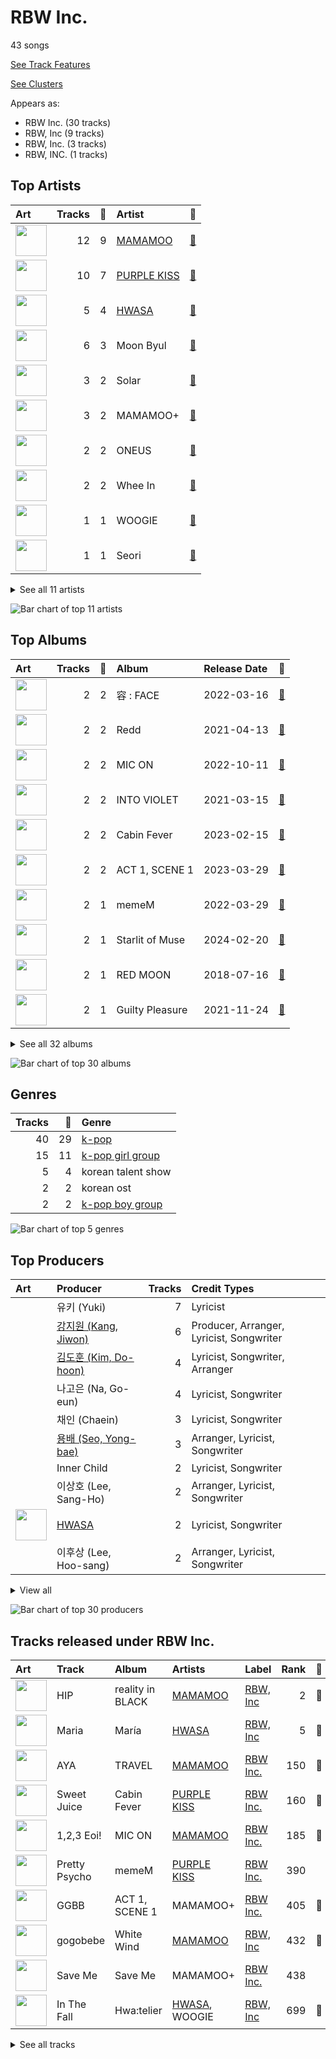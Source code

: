 # RBW Inc.

43 songs

[See Track Features](audio_features.md)

[See Clusters](clusters/overview.md)

Appears as:
- RBW Inc. (30 tracks)
- RBW, Inc (9 tracks)
- RBW, Inc. (3 tracks)
- RBW, INC. (1 tracks)

## Top Artists

| Art | Tracks | 💚 | Artist | 🔗 |
|:---|---:|---:|:---|:---|
| <img src="https://i.scdn.co/image/ab6761610000e5ebe12972169702affd7a4c48ec" alt="" width="50" /> | 12 | 9 | [MAMAMOO](../../artists/mamamoo/overview.md) | [🔗](https://open.spotify.com/artist/0XATRDCYuuGhk0oE7C0o5G) |
| <img src="https://i.scdn.co/image/ab6761610000e5eb0a49e2caa8d0ce8e26f60eed" alt="" width="50" /> | 10 | 7 | [PURPLE KISS](../../artists/purple_kiss/overview.md) | [🔗](https://open.spotify.com/artist/62T5PGHWJ9sxP2SJq20IHq) |
| <img src="https://i.scdn.co/image/ab6761610000e5eb3977b843704948c0253b0a7d" alt="" width="50" /> | 5 | 4 | [HWASA](../../artists/hwasa/overview.md) | [🔗](https://open.spotify.com/artist/7bmYpVgQub656uNTu6qGNQ) |
| <img src="https://i.scdn.co/image/ab6761610000e5eb5bfb46687cb00b51b9e65c50" alt="" width="50" /> | 6 | 3 | Moon Byul | [🔗](https://open.spotify.com/artist/1eTft3tXynrKdo6XD7QHLL) |
| <img src="https://i.scdn.co/image/ab6761610000e5ebb0b4c8d0a415cab50e033129" alt="" width="50" /> | 3 | 2 | Solar | [🔗](https://open.spotify.com/artist/5cYcI546S8Lf97m4mNdYLD) |
| <img src="https://i.scdn.co/image/ab6761610000e5ebb82a05fa6960282b30505021" alt="" width="50" /> | 3 | 2 | MAMAMOO+ | [🔗](https://open.spotify.com/artist/2uGx10VkBrI3GBvnQl81du) |
| <img src="https://i.scdn.co/image/ab6761610000e5eb8162ce227fb3f8159822aab0" alt="" width="50" /> | 2 | 2 | ONEUS | [🔗](https://open.spotify.com/artist/3CVYSpM7nfHFG5qCTW7Ht9) |
| <img src="https://i.scdn.co/image/ab6761610000e5ebb8997aa3a0038f3deafd5706" alt="" width="50" /> | 2 | 2 | Whee In | [🔗](https://open.spotify.com/artist/0BqRGrwqndrtNkojXiqIzL) |
| <img src="https://i.scdn.co/image/ab6761610000e5ebe70125afbbed90ac3e9339ba" alt="" width="50" /> | 1 | 1 | WOOGIE | [🔗](https://open.spotify.com/artist/7C0lSOS41UnTbnF7bMSEWN) |
| <img src="https://i.scdn.co/image/ab6761610000e5eb639dc73ec795e329d064dbb2" alt="" width="50" /> | 1 | 1 | Seori | [🔗](https://open.spotify.com/artist/2bWTIIQP9zaVc55RaMGu7e) |


<details>
<summary>See all 11 artists</summary>

| Art | Tracks | 💚 | Artist | 🔗 |
|:---|---:|---:|:---|:---|
| <img src="https://i.scdn.co/image/ab6761610000e5eb65a8f088eccf78b3fdfc26c0" alt="" width="50" /> | 1 | 0 | [SEULGI](../../artists/seulgi/overview.md) | [🔗](https://open.spotify.com/artist/2QM5S4yO6xHgnNvF0nbZZq) |

</details>


![Bar chart of top 11 artists](../../images/labels/rbw_inc_/artists.png)

## Top Albums

| Art | Tracks | 💚 | Album | Release Date | 🔗 |
|:---|---:|---:|:---|:---|:---|
| <img src="https://i.scdn.co/image/ab67616d0000b273e95d9f505f2469cf74727805" alt="" width="50" /> | 2 | 2 | 容 : FACE | 2022-03-16 | [🔗](https://open.spotify.com/album/6eSFX12WIqUtmGsD8UO3FT) |
| <img src="https://i.scdn.co/image/ab67616d0000b27398af56fe9d35e895582d7a97" alt="" width="50" /> | 2 | 2 | Redd | 2021-04-13 | [🔗](https://open.spotify.com/album/32pXXle0zoKIFG03iefH2c) |
| <img src="https://i.scdn.co/image/ab67616d0000b27322f0e32bfb91476f0ad96656" alt="" width="50" /> | 2 | 2 | MIC ON | 2022-10-11 | [🔗](https://open.spotify.com/album/6TOnqVuglIk6Db2TdUwTcZ) |
| <img src="https://i.scdn.co/image/ab67616d0000b27345e7faa0d84701c0447e4188" alt="" width="50" /> | 2 | 2 | INTO VIOLET | 2021-03-15 | [🔗](https://open.spotify.com/album/3CjwKaPAPzaHgivlGFjsp4) |
| <img src="https://i.scdn.co/image/ab67616d0000b273d0a630ea925711a258bb3c93" alt="" width="50" /> | 2 | 2 | Cabin Fever | 2023-02-15 | [🔗](https://open.spotify.com/album/4uIqXyViDoMKFuuw12kYMO) |
| <img src="https://i.scdn.co/image/ab67616d0000b2735103a69d41417d74264dd091" alt="" width="50" /> | 2 | 2 | ACT 1, SCENE 1 | 2023-03-29 | [🔗](https://open.spotify.com/album/3DZzeqdwhn9Q5ScxdaJbkH) |
| <img src="https://i.scdn.co/image/ab67616d0000b27346c28fd13126fd9428625411" alt="" width="50" /> | 2 | 1 | memeM | 2022-03-29 | [🔗](https://open.spotify.com/album/4nhtnBY8owIQnOsnGQGqW9) |
| <img src="https://i.scdn.co/image/ab67616d0000b27356035da9eacd668ffdfacb36" alt="" width="50" /> | 2 | 1 | Starlit of Muse | 2024-02-20 | [🔗](https://open.spotify.com/album/1YtCxUGiarZVukgAm2x5RZ) |
| <img src="https://i.scdn.co/image/ab67616d0000b2736e3cf1788fa660f04ac43e23" alt="" width="50" /> | 2 | 1 | RED MOON | 2018-07-16 | [🔗](https://open.spotify.com/album/3vlnS8olJIlCACkLBbHYP2) |
| <img src="https://i.scdn.co/image/ab67616d0000b2731dfb11871aa63ac9010c0619" alt="" width="50" /> | 2 | 1 | Guilty Pleasure | 2021-11-24 | [🔗](https://open.spotify.com/album/7jke1vYOze3jdyTiWhtFnz) |


<details>
<summary>See all 32 albums</summary>

| Art | Tracks | 💚 | Album | Release Date | 🔗 |
|:---|---:|---:|:---|:---|:---|
| <img src="https://i.scdn.co/image/ab67616d0000b2733618088cfcd2a966a61937cb" alt="" width="50" /> | 2 | 1 | 6equence | 2022-01-19 | [🔗](https://open.spotify.com/album/0SXzCRUFSNGBG1S1lqvzb1) |
| <img src="https://i.scdn.co/image/ab67616d0000b2739d650d0d98caf3f54b842a0b" alt="" width="50" /> | 1 | 1 | reality in BLACK | 2019-11-14 | [🔗](https://open.spotify.com/album/7CucpzwxAZ6kHmctI9eo4X) |
| <img src="https://i.scdn.co/image/ab67616d0000b273da15e45948cdd794ec819052" alt="" width="50" /> | 1 | 1 | Yellow Flower | 2018-03-07 | [🔗](https://open.spotify.com/album/7zIvhrdl7dvtucNw4tSd62) |
| <img src="https://i.scdn.co/image/ab67616d0000b2738612b3a74fefaf72ddc92d08" alt="" width="50" /> | 1 | 1 | White Wind | 2019-03-14 | [🔗](https://open.spotify.com/album/60m09rutmwj5ewOJoFIAVY) |
| <img src="https://i.scdn.co/image/ab67616d0000b273ae843591bcdace9489c86fb0" alt="" width="50" /> | 1 | 1 | WAW | 2021-06-02 | [🔗](https://open.spotify.com/album/0gt7dy4ONFo6uc8D5w2WNi) |
| <img src="https://i.scdn.co/image/ab67616d0000b27346c377827f3ad9fa6b0f64df" alt="" width="50" /> | 1 | 1 | TWIT | 2019-02-13 | [🔗](https://open.spotify.com/album/6KL4s0Y6Ijcj0QP1Nm1EVF) |
| <img src="https://i.scdn.co/image/ab67616d0000b2731cc469da4da1bccfa16867be" alt="" width="50" /> | 1 | 1 | TRAVEL | 2020-11-03 | [🔗](https://open.spotify.com/album/3xje7wSW2xwQx2GNJ5cfNu) |
| <img src="https://i.scdn.co/image/ab67616d0000b273498f71db374f1a18ac831412" alt="" width="50" /> | 1 | 1 | Shutdown (Feat. Seori) | 2021-12-30 | [🔗](https://open.spotify.com/album/3qGgRGX3KHbwph4AzWVko1) |
| <img src="https://i.scdn.co/image/ab67616d0000b273a84d6d77bb01c3bd737c47d7" alt="" width="50" /> | 1 | 1 | María | 2020-06-29 | [🔗](https://open.spotify.com/album/5YYY7QCkq3pSw4Hoc1m0D3) |
| <img src="https://i.scdn.co/image/ab67616d0000b2733accfe72fd85d00c777096c8" alt="" width="50" /> | 1 | 1 | Hwa:telier | 2019-10-11 | [🔗](https://open.spotify.com/album/20xEJwUlmfoSLoK5AhEucL) |
| <img src="https://i.scdn.co/image/ab67616d0000b2730b479d89335fbca7de943443" alt="" width="50" /> | 1 | 1 | Geekyland | 2022-07-25 | [🔗](https://open.spotify.com/album/7EDCoH5wfSGYdZ7wXCmTF4) |
| <img src="https://i.scdn.co/image/ab67616d0000b273b4fd0ba98f675df97c5748b1" alt="" width="50" /> | 1 | 1 | Dingga | 2020-10-20 | [🔗](https://open.spotify.com/album/4xzsBcZaK04c8IE5iVyMNK) |
| <img src="https://i.scdn.co/image/ab67616d0000b273548e75657d21c646111cfa1d" alt="" width="50" /> | 1 | 1 | Can We Talk Again | 2021-02-03 | [🔗](https://open.spotify.com/album/7upDgBOqXuwU72JPeBLIzA) |
| <img src="https://i.scdn.co/image/ab67616d0000b2732325e0aa6cad94d104ea055e" alt="" width="50" /> | 1 | 1 | BLOOD MOON | 2021-11-09 | [🔗](https://open.spotify.com/album/13dNmnWQVodErqAhuOzYTD) |
| <img src="https://i.scdn.co/image/ab67616d0000b27395e1a12145290ca7d783eb1d" alt="" width="50" /> | 1 | 1 | BINARY CODE | 2021-05-11 | [🔗](https://open.spotify.com/album/3MSvgJYx3omhNpSaQUqnu5) |
| <img src="https://i.scdn.co/image/ab67616d0000b273520ea0d948ced66d1c1764e2" alt="" width="50" /> | 1 | 0 | WANNA BE MYSELF | 2020-09-10 | [🔗](https://open.spotify.com/album/0n62copUsWrST9M6AsYfZI) |
| <img src="https://i.scdn.co/image/ab67616d0000b2732c8e39cbee7aa7192c706534" alt="" width="50" /> | 1 | 0 | Save Me | 2023-07-18 | [🔗](https://open.spotify.com/album/2bXXaGKeEvYUghrCaNWCTF) |
| <img src="https://i.scdn.co/image/ab67616d0000b2731ecc60c0ad785d457bdc0a36" alt="" width="50" /> | 1 | 0 | SPIT IT OUT | 2020-04-23 | [🔗](https://open.spotify.com/album/1pLSlOXtHKPoSoB6ovnIAK) |
| <img src="https://i.scdn.co/image/ab67616d0000b273294c757e724cc58bbbd29287" alt="" width="50" /> | 1 | 0 | SELFISH | 2018-05-23 | [🔗](https://open.spotify.com/album/0HtGtnnnFeWmtvgNFg0dr1) |
| <img src="https://i.scdn.co/image/ab67616d0000b2730865f5f5799f2ee1b3c0fcec" alt="" width="50" /> | 1 | 0 | HIDE & SEEK | 2021-09-08 | [🔗](https://open.spotify.com/album/1Oh6STLhW6dxRAkvOUBHl8) |
| <img src="https://i.scdn.co/image/ab67616d0000b2735f7540ea5cd0831b2c7e4ff9" alt="" width="50" /> | 1 | 0 | BXX | 2024-03-19 | [🔗](https://open.spotify.com/album/3xX7eBfa5HTqDZXepyvjfw) |
| <img src="https://i.scdn.co/image/ab67616d0000b273b1f57af57a103eb28110c9d8" alt="" width="50" /> | 1 | 0 | BLUE;S | 2018-11-29 | [🔗](https://open.spotify.com/album/59QELOU685J1AMB2paryAx) |

</details>


![Bar chart of top 30 albums](../../images/labels/rbw_inc_/albums.png)

## Genres

| Tracks | 💚 | Genre |
|---:|---:|:---|
| 40 | 29 | [k-pop](../../genres/k-pop/overview.md) |
| 15 | 11 | [k-pop girl group](../../genres/k-pop_girl_group/overview.md) |
| 5 | 4 | korean talent show |
| 2 | 2 | korean ost |
| 2 | 2 | [k-pop boy group](../../genres/k-pop_boy_group/overview.md) |

![Bar chart of top 5 genres](../../images/labels/rbw_inc_/genres.png)

## Top Producers

| Art | Producer | Tracks | Credit Types |
|:---|:---|---:|:---|
| | 유키 (Yuki) | 7 | Lyricist |
| | [강지원 (Kang, Jiwon)](../../producers/강지원_(kang,_jiwon)/overview.md) | 6 | Producer, Arranger, Lyricist, Songwriter |
| | [김도훈 (Kim, Do-hoon)](../../producers/김도훈_(kim,_do-hoon)/overview.md) | 4 | Lyricist, Songwriter, Arranger |
| | 나고은 (Na, Go-eun) | 4 | Lyricist, Songwriter |
| | 채인 (Chaein) | 3 | Lyricist, Songwriter |
| | [용배 (Seo, Yong-bae)](../../producers/용배_(seo,_yong-bae)/overview.md) | 3 | Arranger, Lyricist, Songwriter |
| | Inner Child | 2 | Lyricist, Songwriter |
| | 이상호 (Lee, Sang-Ho) | 2 | Arranger, Lyricist, Songwriter |
| <img src="https://i.scdn.co/image/ab6761610000e5eb3977b843704948c0253b0a7d" alt="" width="50" /> | [HWASA](../../artists/hwasa/overview.md) | 2 | Lyricist, Songwriter |
| | 이후상 (Lee, Hoo-sang) | 2 | Arranger, Lyricist, Songwriter |


<details>
<summary>View all</summary>

| Art | Producer | Tracks | Credit Types |
|:---|:---|---:|:---|
| | Davve | 2 | Arranger, Songwriter |
| | RAVN | 2 | Lyricist |
| | 권석홍 (Kwon, Seok-hong) | 1 | Arranger |
| | 박우상 (Park, Woo-sang) | 1 | Arranger, Lyricist, Producer |
| | 전다운 (Jun, Da-woon) | 1 | Arranger, Songwriter |
| | Annalise Morelli | 1 | Songwriter |
| | 유상호 (Yoo, Sang-ho) | 1 | Producer |
| | Gustav Landell | 1 | Arranger, Lyricist, Songwriter |
| | 윤영준 (Yun, Yeongjun) | 1 | Arranger |
| | 기욱 (Giuk) | 1 | Lyricist, Songwriter |
| | LYRE | 1 | Arranger |
| | 수안 (SWAN) | 1 | Lyricist, Songwriter |
| | 해다영 (Hae, Da-young) | 1 | Lyricist |
| | Alina Smith | 1 | Arranger, Producer, Songwriter |
| <img src="https://i.scdn.co/image/ab6761610000e5eb5bfb46687cb00b51b9e65c50" alt="" width="50" /> | Moon Byul | 1 | Lyricist, Songwriter |
| | Maximite | 1 | Producer |
| <img src="https://i.scdn.co/image/ab6761610000e5eb39bf033dbb25e5483994f51c" alt="" width="50" /> | Basick | 1 | Lyricist |
| | Musikality | 1 | Arranger, Lyricist, Songwriter |
| | 이도 (Leedo) | 1 | Lyricist |
| | Simon Jonasson | 1 | Arranger, Lyricist, Songwriter |
| | Dr.JO | 1 | Lyricist |
| | 이주용 (Lee, Juyong) | 1 | Arranger |
| | Kristin Carpenter | 1 | Arranger, Lyricist, Songwriter |
| | 조씨아저씨 (Mr. Cho) | 1 | Producer |

</details>


![Bar chart of top 30 producers](../../images/labels/rbw_inc_/producers.png)
## Tracks released under RBW Inc.

| Art | Track | Album | Artists | Label | Rank | 💚 | 🔗 |
|:---|:---|:---|:---|:---|---:|:---|:---|
| <img src="https://i.scdn.co/image/ab67616d0000b2739d650d0d98caf3f54b842a0b" alt="" width="50" /> | HIP | reality in BLACK | [MAMAMOO](../../artists/mamamoo/overview.md) | [RBW, Inc](.) | 2 | 💚 | [🔗](https://open.spotify.com/track/24nK8tW7Pt3Inh2utttuoG) |
| <img src="https://i.scdn.co/image/ab67616d0000b273a84d6d77bb01c3bd737c47d7" alt="" width="50" /> | Maria | María | [HWASA](../../artists/hwasa/overview.md) | [RBW, Inc](.) | 5 | 💚 | [🔗](https://open.spotify.com/track/0ZeGfEAL5Rl4pd5LZBGuEK) |
| <img src="https://i.scdn.co/image/ab67616d0000b2731cc469da4da1bccfa16867be" alt="" width="50" /> | AYA | TRAVEL | [MAMAMOO](../../artists/mamamoo/overview.md) | [RBW Inc.](.) | 150 | 💚 | [🔗](https://open.spotify.com/track/4BZXVFYCb76Q0Klojq4piV) |
| <img src="https://i.scdn.co/image/ab67616d0000b273d0a630ea925711a258bb3c93" alt="" width="50" /> | Sweet Juice | Cabin Fever | [PURPLE KISS](../../artists/purple_kiss/overview.md) | [RBW Inc.](.) | 160 | 💚 | [🔗](https://open.spotify.com/track/2th6UWbfVz3hsSDzQAKqy2) |
| <img src="https://i.scdn.co/image/ab67616d0000b27322f0e32bfb91476f0ad96656" alt="" width="50" /> | 1,2,3 Eoi! | MIC ON | [MAMAMOO](../../artists/mamamoo/overview.md) | [RBW Inc.](.) | 185 | 💚 | [🔗](https://open.spotify.com/track/1uYgNXNnBTQnboOwlYBLd1) |
| <img src="https://i.scdn.co/image/ab67616d0000b27346c28fd13126fd9428625411" alt="" width="50" /> | Pretty Psycho | memeM | [PURPLE KISS](../../artists/purple_kiss/overview.md) | [RBW Inc.](.) | 390 | | [🔗](https://open.spotify.com/track/26YMXkyHGrOQQUl2E4upkv) |
| <img src="https://i.scdn.co/image/ab67616d0000b2735103a69d41417d74264dd091" alt="" width="50" /> | GGBB | ACT 1, SCENE 1 | MAMAMOO+ | [RBW Inc.](.) | 405 | 💚 | [🔗](https://open.spotify.com/track/04qiPs2ScJrI7hgQ8mz4im) |
| <img src="https://i.scdn.co/image/ab67616d0000b2738612b3a74fefaf72ddc92d08" alt="" width="50" /> | gogobebe | White Wind | [MAMAMOO](../../artists/mamamoo/overview.md) | [RBW, Inc](.) | 432 | 💚 | [🔗](https://open.spotify.com/track/6E7jAJN2e3znSHyPCdQqx8) |
| <img src="https://i.scdn.co/image/ab67616d0000b2732c8e39cbee7aa7192c706534" alt="" width="50" /> | Save Me | Save Me | MAMAMOO+ | [RBW Inc.](.) | 438 | | [🔗](https://open.spotify.com/track/253vMOP9LPVdYNgOqwAhAi) |
| <img src="https://i.scdn.co/image/ab67616d0000b2733accfe72fd85d00c777096c8" alt="" width="50" /> | In The Fall | Hwa:telier | [HWASA](../../artists/hwasa/overview.md), WOOGIE | [RBW, Inc](.) | 699 | 💚 | [🔗](https://open.spotify.com/track/2esmbUCwduwG8SyN4RAwmM) |


<details>
<summary>See all tracks</summary>

| Art | Track | Album | Artists | Label | Rank | 💚 | 🔗 |
|:---|:---|:---|:---|:---|---:|:---|:---|
| <img src="https://i.scdn.co/image/ab67616d0000b273d0a630ea925711a258bb3c93" alt="" width="50" /> | T4ke | Cabin Fever | [PURPLE KISS](../../artists/purple_kiss/overview.md) | [RBW Inc.](.) | 733 | 💚 | [🔗](https://open.spotify.com/track/3hDB8HsTgd3TePDsEulE97) |
| <img src="https://i.scdn.co/image/ab67616d0000b273da15e45948cdd794ec819052" alt="" width="50" /> | Starry Night | Yellow Flower | [MAMAMOO](../../artists/mamamoo/overview.md) | [RBW, Inc.](.) | nan | 💚 | [🔗](https://open.spotify.com/track/3qUJ0kC9YdBO5qRFdYXeXX) |
| <img src="https://i.scdn.co/image/ab67616d0000b273294c757e724cc58bbbd29287" alt="" width="50" /> | SELFISH (Feat. SEULGI Of Red Velvet) | SELFISH | Moon Byul, [SEULGI](../../artists/seulgi/overview.md) | [RBW, Inc](.) | nan | | [🔗](https://open.spotify.com/track/4Lgd631IfDKMLPu6t7L0Tj) |
| <img src="https://i.scdn.co/image/ab67616d0000b2736e3cf1788fa660f04ac43e23" alt="" width="50" /> | Egotistic | RED MOON | [MAMAMOO](../../artists/mamamoo/overview.md) | [RBW, Inc.](.) | nan | 💚 | [🔗](https://open.spotify.com/track/3a7OyTsoZ8CCBdvEEvzLBv) |
| <img src="https://i.scdn.co/image/ab67616d0000b2736e3cf1788fa660f04ac43e23" alt="" width="50" /> | Rainy Season | RED MOON | [MAMAMOO](../../artists/mamamoo/overview.md) | [RBW, Inc.](.) | nan | | [🔗](https://open.spotify.com/track/1j64SGn9hUwidOSdDrXi6s) |
| <img src="https://i.scdn.co/image/ab67616d0000b273b1f57af57a103eb28110c9d8" alt="" width="50" /> | Wind flower | BLUE;S | [MAMAMOO](../../artists/mamamoo/overview.md) | [RBW, Inc](.) | nan | | [🔗](https://open.spotify.com/track/2qwyjoSsSr3M7HTt611Q5O) |
| <img src="https://i.scdn.co/image/ab67616d0000b27346c377827f3ad9fa6b0f64df" alt="" width="50" /> | TWIT | TWIT | [HWASA](../../artists/hwasa/overview.md) | [RBW, Inc](.) | nan | 💚 | [🔗](https://open.spotify.com/track/6qyz1KOlGJsKYJ4ZsRmRSD) |
| <img src="https://i.scdn.co/image/ab67616d0000b2731ecc60c0ad785d457bdc0a36" alt="" width="50" /> | Spit it out | SPIT IT OUT | Solar | [RBW, INC.](.) | nan | | [🔗](https://open.spotify.com/track/5F6RrFgt1yvRhNCdAEumM6) |
| <img src="https://i.scdn.co/image/ab67616d0000b273520ea0d948ced66d1c1764e2" alt="" width="50" /> | WANNA BE MYSELF | WANNA BE MYSELF | [MAMAMOO](../../artists/mamamoo/overview.md) | [RBW, Inc](.) | nan | | [🔗](https://open.spotify.com/track/0VPBuXtEG16NtN5ZGYJ7lV) |
| <img src="https://i.scdn.co/image/ab67616d0000b273b4fd0ba98f675df97c5748b1" alt="" width="50" /> | Dingga | Dingga | [MAMAMOO](../../artists/mamamoo/overview.md) | [RBW, Inc](.) | nan | 💚 | [🔗](https://open.spotify.com/track/0bDYceyQd1jnJO4sK47YxU) |
| <img src="https://i.scdn.co/image/ab67616d0000b273548e75657d21c646111cfa1d" alt="" width="50" /> | Can We Talk Again | Can We Talk Again | [PURPLE KISS](../../artists/purple_kiss/overview.md) | [RBW Inc.](.) | nan | 💚 | [🔗](https://open.spotify.com/track/0zuOKdFHYFIOTyJi0aOIuo) |
| <img src="https://i.scdn.co/image/ab67616d0000b27345e7faa0d84701c0447e4188" alt="" width="50" /> | Ponzona | INTO VIOLET | [PURPLE KISS](../../artists/purple_kiss/overview.md) | [RBW Inc.](.) | nan | 💚 | [🔗](https://open.spotify.com/track/597wvQ0bqfJgszRg4eDVy1) |
| <img src="https://i.scdn.co/image/ab67616d0000b27345e7faa0d84701c0447e4188" alt="" width="50" /> | Skip Skip | INTO VIOLET | [PURPLE KISS](../../artists/purple_kiss/overview.md) | [RBW Inc.](.) | nan | 💚 | [🔗](https://open.spotify.com/track/2Zb4ieqfoCB6WP5LO2NmCK) |
| <img src="https://i.scdn.co/image/ab67616d0000b27398af56fe9d35e895582d7a97" alt="" width="50" /> | OHOO | Redd | Whee In | [RBW Inc.](.) | nan | 💚 | [🔗](https://open.spotify.com/track/7JpfkNqua1LtjGM8B8rNE9) |
| <img src="https://i.scdn.co/image/ab67616d0000b27398af56fe9d35e895582d7a97" alt="" width="50" /> | water color | Redd | Whee In | [RBW Inc.](.) | nan | 💚 | [🔗](https://open.spotify.com/track/2pNJ0TsgiRc4mGdYHazD5w) |
| <img src="https://i.scdn.co/image/ab67616d0000b27395e1a12145290ca7d783eb1d" alt="" width="50" /> | BLACK MIRROR | BINARY CODE | ONEUS | [RBW Inc.](.) | nan | 💚 | [🔗](https://open.spotify.com/track/0KERuWnGiBnoFiMyJCLTcj) |
| <img src="https://i.scdn.co/image/ab67616d0000b273ae843591bcdace9489c86fb0" alt="" width="50" /> | Where Are We Now | WAW | [MAMAMOO](../../artists/mamamoo/overview.md) | [RBW Inc.](.) | nan | 💚 | [🔗](https://open.spotify.com/track/0cLXk75Pan3mhRlWqHiynh) |
| <img src="https://i.scdn.co/image/ab67616d0000b2730865f5f5799f2ee1b3c0fcec" alt="" width="50" /> | Zombie | HIDE & SEEK | [PURPLE KISS](../../artists/purple_kiss/overview.md) | [RBW Inc.](.) | nan | | [🔗](https://open.spotify.com/track/5zTp64MsWOTdAWWXK7zEPK) |
| <img src="https://i.scdn.co/image/ab67616d0000b2732325e0aa6cad94d104ea055e" alt="" width="50" /> | LUNA | BLOOD MOON | ONEUS | [RBW Inc.](.) | nan | 💚 | [🔗](https://open.spotify.com/track/5L2uuQUMiub01LRhTKRCFj) |
| <img src="https://i.scdn.co/image/ab67616d0000b2731dfb11871aa63ac9010c0619" alt="" width="50" /> | FOMO | Guilty Pleasure | [HWASA](../../artists/hwasa/overview.md) | [RBW Inc.](.) | nan | | [🔗](https://open.spotify.com/track/3f2I2bydLQ38Xr0jvUcNJn) |
| <img src="https://i.scdn.co/image/ab67616d0000b2731dfb11871aa63ac9010c0619" alt="" width="50" /> | I`m a B | Guilty Pleasure | [HWASA](../../artists/hwasa/overview.md) | [RBW Inc.](.) | nan | 💚 | [🔗](https://open.spotify.com/track/1AToLLvWghQgiBFef1iGuR) |
| <img src="https://i.scdn.co/image/ab67616d0000b273498f71db374f1a18ac831412" alt="" width="50" /> | Shutdown (Feat.Seori) | Shutdown (Feat. Seori) | Moon Byul, Seori | [RBW Inc.](.) | nan | 💚 | [🔗](https://open.spotify.com/track/69790X4RDQIKwcxltIMHvU) |
| <img src="https://i.scdn.co/image/ab67616d0000b2733618088cfcd2a966a61937cb" alt="" width="50" /> | LUNATIC | 6equence | Moon Byul | [RBW Inc.](.) | nan | 💚 | [🔗](https://open.spotify.com/track/3hicr5nSY0RrKGEy3nYZwU) |
| <img src="https://i.scdn.co/image/ab67616d0000b2733618088cfcd2a966a61937cb" alt="" width="50" /> | LUNATIC (English Ver.) | 6equence | Moon Byul | [RBW Inc.](.) | nan | | [🔗](https://open.spotify.com/track/6iQQ9sg5NSauLU4TzKFOsY) |
| <img src="https://i.scdn.co/image/ab67616d0000b273e95d9f505f2469cf74727805" alt="" width="50" /> | Big Booty | 容 : FACE | Solar | [RBW Inc.](.) | nan | 💚 | [🔗](https://open.spotify.com/track/5bwzsMhJZHSHM6M6qslOgd) |
| <img src="https://i.scdn.co/image/ab67616d0000b273e95d9f505f2469cf74727805" alt="" width="50" /> | HONEY | 容 : FACE | Solar | [RBW Inc.](.) | nan | 💚 | [🔗](https://open.spotify.com/track/7JDiC68AKimlvMCmZQuA9n) |
| <img src="https://i.scdn.co/image/ab67616d0000b27346c28fd13126fd9428625411" alt="" width="50" /> | memeM | memeM | [PURPLE KISS](../../artists/purple_kiss/overview.md) | [RBW Inc.](.) | nan | 💚 | [🔗](https://open.spotify.com/track/0qr3qIT7OrhzT33sW1syLI) |
| <img src="https://i.scdn.co/image/ab67616d0000b2730b479d89335fbca7de943443" alt="" width="50" /> | Nerdy | Geekyland | [PURPLE KISS](../../artists/purple_kiss/overview.md) | [RBW Inc.](.) | nan | 💚 | [🔗](https://open.spotify.com/track/6KExHY2Eo0DphK63s2dfYi) |
| <img src="https://i.scdn.co/image/ab67616d0000b27322f0e32bfb91476f0ad96656" alt="" width="50" /> | ILLELLA | MIC ON | [MAMAMOO](../../artists/mamamoo/overview.md) | [RBW Inc.](.) | nan | 💚 | [🔗](https://open.spotify.com/track/0oeVHAgY8Q7Mdce5Quj2G4) |
| <img src="https://i.scdn.co/image/ab67616d0000b2735103a69d41417d74264dd091" alt="" width="50" /> | Chico malo | ACT 1, SCENE 1 | MAMAMOO+ | [RBW Inc.](.) | nan | 💚 | [🔗](https://open.spotify.com/track/4e5OwyRhNsoLqGQYzfuV5B) |
| <img src="https://i.scdn.co/image/ab67616d0000b27356035da9eacd668ffdfacb36" alt="" width="50" /> | DARK ROMANCE | Starlit of Muse | Moon Byul | [RBW Inc.](.) | nan | | [🔗](https://open.spotify.com/track/3tXCpt80T5wTq9QUOBFmOV) |
| <img src="https://i.scdn.co/image/ab67616d0000b27356035da9eacd668ffdfacb36" alt="" width="50" /> | TOUCHIN&MOVIN | Starlit of Muse | Moon Byul | [RBW Inc.](.) | nan | 💚 | [🔗](https://open.spotify.com/track/2xCc0iWKdkvaOYppt7ElGE) |
| <img src="https://i.scdn.co/image/ab67616d0000b2735f7540ea5cd0831b2c7e4ff9" alt="" width="50" /> | BBB | BXX | [PURPLE KISS](../../artists/purple_kiss/overview.md) | [RBW Inc.](.) | nan | | [🔗](https://open.spotify.com/track/1Xj89xyCM5Edza6AqTpRuB) |

</details>

